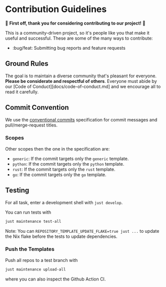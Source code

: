 # Contribution Guidelines

:tada: **First off, thank you for considering contributing to our project!**
:tada:

This is a community-driven project, so it's people like you that make it useful
and successful. These are some of the many ways to contribute:

- :bug/feat: Submitting bug reports and feature requests

## Ground Rules

The goal is to maintain a diverse community that's pleasant for everyone.
**Please be considerate and respectful of others**. Everyone must abide by our
[Code of Conduct][docs/code-of-conduct.md] and we encourage all to read it
carefully.

## Commit Convention

We use the
[conventional commits](https://www.conventionalcommits.org/en/v1.0.0/)
specification for commit messages and pull/merge-request titles.

### Scopes

Other scopes then the one in the specification are:

- `generic`: If the commit targets only the `generic` template.
- `python`: If the commit targets only the `python` template.
- `rust`: If the commit targets only the `rust` template.
- `go`: If the commit targets only the `go` template.

## Testing

For all task, enter a development shell with `just develop`.

You can run tests with

```bash
just maintenance test-all
```

Note: You can `REPOSITORY_TEMPLATE_UPDATE_FLAKE=true just ...` to update the Nix
flake before the tests to update dependencies.

### Push the Templates

Push all repos to a test branch with

```bash
just maintenance upload-all
```

where you can also inspect the Github Action CI.
